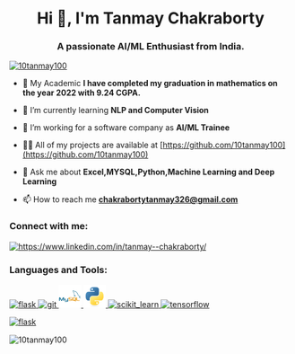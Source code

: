 <h1 align="center">Hi 👋, I'm Tanmay Chakraborty</h1>
<h3 align="center">A passionate AI/ML Enthusiast from India.</h3>

<p align="left"> <a href="https://github.com/ryo-ma/github-profile-trophy"><img src="https://github-profile-trophy.vercel.app/?username=10tanmay100" alt="10tanmay100" /></a> </p>

- 🔭 My Academic **I have completed my graduation in mathematics on the year 2022 with 9.24 CGPA.**

- 🌱 I’m currently learning **NLP and Computer Vision**

- 🤝 I’m working for a software company as **AI/ML Trainee**

- 👨‍💻 All of my projects are available at [https://github.com/10tanmay100](https://github.com/10tanmay100)

- 💬 Ask me about **Excel,MYSQL,Python,Machine Learning and Deep Learning**

- 📫 How to reach me **chakrabortytanmay326@gmail.com**

<h3 align="left">Connect with me:</h3>
<p align="left">
<a href="https://www.linkedin.com/in/tanmay--chakraborty/" target="blank"><img align="center" src="https://raw.githubusercontent.com/rahuldkjain/github-profile-readme-generator/master/src/images/icons/Social/linked-in-alt.svg" alt="https://www.linkedin.com/in/tanmay--chakraborty/" height="30" width="40" /></a>
</p>

<h3 align="left">Languages and Tools:</h3>
<p align="left"> <a href="https://flask.palletsprojects.com/" target="_blank" rel="noreferrer"> <img src="https://www.vectorlogo.zone/logos/pocoo_flask/pocoo_flask-icon.svg" alt="flask" width="40" height="40"/> </a> <a href="https://git-scm.com/" target="_blank" rel="noreferrer"> <img src="https://www.vectorlogo.zone/logos/git-scm/git-scm-icon.svg" alt="git" width="40" height="40"/> </a> <a href="https://www.mysql.com/" target="_blank" rel="noreferrer"> <img src="https://raw.githubusercontent.com/devicons/devicon/master/icons/mysql/mysql-original-wordmark.svg" alt="mysql" width="40" height="40"/> </a> <a href="https://www.python.org" target="_blank" rel="noreferrer"> <img src="https://raw.githubusercontent.com/devicons/devicon/master/icons/python/python-original.svg" alt="python" width="40" height="40"/> </a> <a href="https://scikit-learn.org/" target="_blank" rel="noreferrer"> <img src="https://upload.wikimedia.org/wikipedia/commons/0/05/Scikit_learn_logo_small.svg" alt="scikit_learn" width="40" height="40"/> </a> <a href="https://www.tensorflow.org" target="_blank" rel="noreferrer"> <img src="https://www.vectorlogo.zone/logos/tensorflow/tensorflow-icon.svg" alt="tensorflow" width="40" height="40"/> </a> </p> <p align="left"> <a href="https://flask.palletsprojects.com/" target="_blank" rel="noreferrer"> <img src="https://www.calltutors.com/blog/wp-content/uploads/2022/03/excel_ms-5bfc379146e0fb00511cdefe.jpg" alt="flask" width="40" height="40"/> </a>

<p><img align="center" src="https://github-readme-stats.vercel.app/api/top-langs?username=10tanmay100&show_icons=true&locale=en&layout=compact" alt="10tanmay100" /></p>
